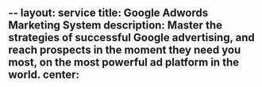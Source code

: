 --
layout: service
title: Google Adwords Marketing System
description: Master the strategies of successful Google advertising, and reach prospects in the moment they need you most, on the most powerful ad platform in the world.
center:
---